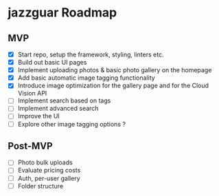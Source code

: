 # jazzguar Roadmap

## MVP

- [x] Start repo, setup the framework, styling, linters etc.
- [x] Build out basic UI pages
- [x] Implement uploading photos & basic photo gallery on the homepage
- [x] Add basic automatic image tagging functionality
- [x] Introduce image optimization for the gallery page and for the Cloud Vision API
- [ ] Implement search based on tags
- [ ] Implement advanced search
- [ ] Improve the UI
- [ ] Explore other image tagging options ?

## Post-MVP

- [ ] Photo bulk uploads
- [ ] Evaluate pricing costs
- [ ] Auth, per-user gallery
- [ ] Folder structure

